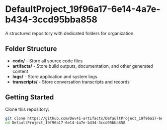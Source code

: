 # DefaultProject_19f96a17-6e14-4a7e-b434-3ccd95bba858
A structured repository with dedicated folders for organization.

## Folder Structure

- **code/** - Store all source code files
- **artifacts/** - Store build outputs, documentation, and other generated content
- **logs/** - Store application and system logs
- **transcripts/** - Store conversation transcripts and records

## Getting Started

Clone this repository:
```bash
git clone https://github.com/Dev41-artifacts/DefaultProject_19f96a17-6e14-4a7e-b434-3ccd95bba858
cd DefaultProject_19f96a17-6e14-4a7e-b434-3ccd95bba858
```
